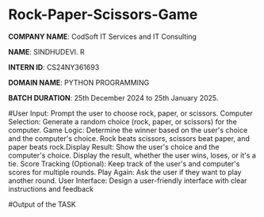 # Rock-Paper-Scissors-Game

**COMPANY NAME**: CodSoft IT Services and IT Consulting

**NAME**: SINDHUDEVI. R

**INTERN ID**: CS24NY361693

**DOMAIN NAME**: PYTHON PROGRAMMING

**BATCH DURATION**: 25th December 2024 to 25th January 2025.

#User Input: Prompt the user to choose rock, paper, or scissors.
Computer Selection: Generate a random choice (rock, paper, or scissors) for
the computer.
Game Logic: Determine the winner based on the user's choice and the
computer's choice.
Rock beats scissors, scissors beat paper, and paper beats rock.Display Result: Show the user's choice and the computer's choice.
Display the result, whether the user wins, loses, or it's a tie.
Score Tracking (Optional): Keep track of the user's and computer's scores for
multiple rounds.
Play Again: Ask the user if they want to play another round.
User Interface: Design a user-friendly interface with clear instructions and
feedback

#Output of the TASK
